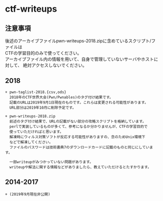 ctf-writeups
=============

## 注意事項

後述のアーカイブファイルpwn-writeups-2018.zipに含めているスクリプト/ファイルは  
CTFの学習目的のみで使ってください。  
アーカイブファイル内の情報を用いて、自身で管理していないサーバやホストに対して、
絶対アクセスしないでください。

## 2018

    + pwn-taglist-2018.{csv,ods}
      2018年のCTF世界大会(Pwn/Pwnables)のタグ付け結果です。
      記載のURLは2019年9月1日現在のものです。これらは変更される可能性があります。
      URL部分は2019年10月に削除予定です。
    
    + pwn-writeups-2018.zip
      前述のタグ付け結果で、URLの記載がない部分の攻略スクリプトを格納しています。
      perlで実装しているものが多くて、参考になるか分かりませんが、CTFの学習目的で
      使っていただければと思います。
      解凍時にウィルス対策ソフトが反応する可能性がありますの、念のためUnix環境下
      などで解凍してください。
      ファイルのパスワードは技術書典7のダウンロードカードに記載のものと同じにしています。
    
      一部writeupがみつかっていない問題があります。
      writeupや解法に関する情報などがありましたら、教えていただけるとたすかります。

## 2014-2017

    + (2019年9月現在非公開)

